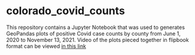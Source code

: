 # colorado_covid_counts
This repository contains a Jupyter Notebook that was used to generates GeoPandas plots of positive Covid case counts by county from June 1, 2020 to November 13, 2021.  Video of the plots pieced together in flipbook format can be viewed [in this link](https://www.wevideo.com/view/2449271573)
